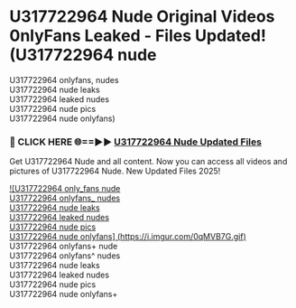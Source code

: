 # U317722964 Nude Original Videos 0nlyFans Leaked - Files Updated! (U317722964 nude<br>

U317722964 onlyfans, nudes<br>
U317722964 nude leaks<br>
U317722964 leaked nudes<br>
U317722964 nude pics<br>
U317722964 nude onlyfans)

<h3>🔴 CLICK HERE 🌐==►► <a href="https://tinyurl.com/leaks-videos" rel="nofollow">U317722964 Nude Updated Files</a></h3>

Get U317722964 Nude and all content. Now you can access all videos and pictures of U317722964 Nude. New Updated Files 2025!

[![U317722964 only_fans nude<br>
U317722964 onlyfans_ nudes<br>
U317722964 nude leaks<br>
U317722964 leaked nudes<br>
U317722964 nude pics<br>
U317722964 nude onlyfans]
(https://i.imgur.com/0qMVB7G.gif)](https://tinyurl.com/leaks-videos)
U317722964 onlyfans+ nude<br>
U317722964 onlyfans^ nudes<br>
U317722964 nude leaks<br>
U317722964 leaked nudes<br>
U317722964 nude pics<br>
U317722964 nude onlyfans+